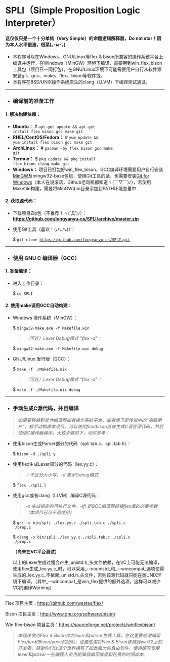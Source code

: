 # SPLI（Simple Proposition Logic Interpreter）
#### 这仅仅只是一个十分单纯（Very Simple）的命题逻辑解释器，Do not star！因为本人水平很渣，很菜(｡･ω･｡)

* 本程序可以在Windows、GNU/Linux等flex & bison所兼容的操作系统平台上编译并运行，在Windows（MinGW）环境下编译，需要用到win_flex_bison工具包（项目已一同打包），在GNU/Linux环境下可能需要用户自行从软件源安装git、gcc、make、flex、bison等软件包。
* 本程序在BSD/UNIX操作系统原生的clang（LLVM）下编译测试通过。
---
- ### 编译前的准备工作

#### 1. 解决构建依赖：
* __Ubuntu：__ # <code>apt-get update && apt-get install flex bison gcc make git</code>
* __RHEL/CentOS/Fedora：__ # <code>yum update && yum install flex bison gcc make git</code>
* __ArchLinux：__ # <code>pacman -Sy flex bison gcc make git</code>
* __Termux：__ $ <code>pkg update && pkg install flex bison clang make git</code>
* __Windows：__ 项目已打包好win_flex_bison，GCC编译环境需要用户自行安装<a href="https://sourceforge.net/projects/mingw/files/latest/download?source=files">MinGW</a>及mingw32-base包组，使用Git工具的话，也需要安装<a href="https://git-for-windows.github.io/">Git for Windows</a>（本人在说废话，Github老司机都知道ヽ(￣▽￣)ﾉ），若使用Makefile构建，需要将MinGW\bin目录添加到PATH环境变量中
#### 2. 获取源代码：
* 下载项目Zip包（不推荐！ヽ(`Д´)ﾉ）：<br/>
**<a href="https://github.com/longyanyu-cs/SPLI/archive/master.zip">https://github.com/longyanyu-cs/SPLI/archive/master.zip</a>**

* 使用Git工具（喜欢！(⁎˃ᴗ˂⁎)）：

	$ <code>git clone https://github.com/longyanyu-cs/SPLI.git</code>
---
- ### 使用 GNU C 编译器（GCC）
#### 1. 准备编译：
* 进入工作目录：

	$ <code>cd SPLI</code>

#### 2. 使用make调用GCC自动构建：
* Windows 操作系统（MinGW）：

	$ <code>mingw32-make.exe -f Makefile.win</code>
	
	> *（可选）Lexer Debug模式 "flex -d"：*

	$ <code>mingw32-make.exe -f Makefile.win debug</code>
	
* GNU/Linux 发行版（GCC）：
	
	$ <code>make -f ./Makefile.nix</code>

	> *（可选）Lexer Debug模式 "flex -d"：*

	$ <code>make -f ./Makefile.nix debug</code>
---
- ### 手动生成C源代码，并且编译
> *如果要移植到其他编译器或者操作系统平台，或者阁下是传说中的“高级用户”，想手动构建本项目，可以使用flex/bison直接生成C语言源代码，然后使用C编译器编译，大致步骤如下，可供参考：*

* 使用bison生成Parser部分的代码（spli.tab.c、spli.tab.h）：

	$ <code>bison -d ./spli.y</code>
	
* 使用flex生成Lexer部分的代码（lex.yy.c）：
	> *-i 不区分大小写，-d 表示Debug模式*
	
	$ <code>flex ./spli.l</code>

* 使用gcc或者clang（LLVM）编译C源代码：
	> *-o 生成指定的可执行文件，-lfl 是GCC编译器链接flex库的必要参数（本项目已可不再使用）*

	$ <code>gcc -o bin/spli ./lex.yy.c ./spli.tab.c ./spli.c ./prop.c</code>
	
	$ <code>clang -o bin/spli ./lex.yy.c ./spli.tab.c ./spli.c ./prop.c</code>
	
	__（尚未在VC平台测试）__

	以上的Lexer生成过程会产生_unistd.h_头文件依赖，在VC上可能无法编译，使用flex生成_lex.yy.c_时，可以采用_--nounistd_和_--wincompat_选项使得生成的_lex.yy.c_不依赖_unistd.h_头文件，否则该源代码就只能在类UNIX环境下编译。（其中_--wincompat_是win_flex提供的额外选项，这样可以减少VC的编译Warning）
	
---
Flex 项目主页：https://github.com/westes/flex/

Bison 项目主页：http://www.gnu.org/software/bison/

Win flex-bison 项目主页：https://sourceforge.net/projects/winflexbison/




> *本程序使用Flex & Bison作为lexer和parser生成工具，在这里要感谢编写Flex/lex和Bison/yacc的团队，也要感谢将Flex & Bison移植到win32上的开发者，感谢你们让这个世界拥有了如此强大的自由软件，使得编写专用lexer和parser一些编程人员也能降低编写难度和花费的时间成本。*
